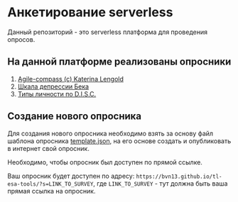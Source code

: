 # Анкетирование serverless

Данный репозиторий - это serverless платформа для проведения опросов.

## На данной платформе реализованы опросники

1. [Agile-compass (c) Katerina Lengold](https://bvn13.github.io/tl-esa-tools/?s=https://raw.githubusercontent.com/bvn13/tl-esa-tools/master/docs/q/agile-compass.json)
2. [Шкала депрессии Бека](https://bvn13.github.io/tl-esa-tools/?s=https://raw.githubusercontent.com/bvn13/tl-esa-tools/master/docs/q/beck-depression.json)
3. [Типы личности по D.I.S.C.](https://bvn13.github.io/tl-esa-tools/?s=https://raw.githubusercontent.com/bvn13/tl-esa-tools/master/docs/q/DISC.json)

## Создание нового опросника

Для создания нового опросника необходимо взять за основу файл шаблона опросника [template.json](https://gitea.bvn13.me/bvn13/tl-esa-tools/src/branch/master/q/template.json), на его основе создать и опубликовать в интернет свой опросник. 

Необходимо, чтобы опросник был доступен по прямой ссылке.

Ваш опросник будет доступен по адресу: `https://bvn13.github.io/tl-esa-tools/?s=LINK_TO_SURVEY`, где `LINK_TO_SURVEY` - тут должна быть ваша прямая ссылка на опросник.